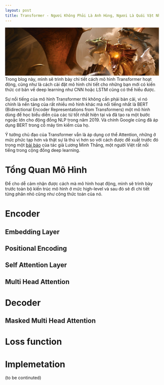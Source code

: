 ```yaml
---
layout: post
title: Transformer - Ngươi Không Phải Là Anh Hùng, Ngươi Là Quái Vật Nhiều Đầu.
---
```



<div class="img-div-any-width" markdown="0">
    <img src="/images/transformer/transformer.jpg" />
</div>
Trong blog này, mình sẽ trình bày chi tiết cách mô hình Transformer hoạt động, cũng như là cách cài đặt mô hình chi tiết cho những bạn mới có kiến thức cơ bản về deep learning như CNN hoặc LSTM cũng có thể hiểu được.

Sự nổi tiếng của mô hình Transformer thì không cần phải bàn cãi, vì nó chính là nền tảng của rất nhiều mô hình khác mà nổi tiếng nhất là BERT (Bidirectional Encoder Representations from Transformers) một mô hình dùng để học biểu diễn của các từ tốt nhất hiện tại và đã tạo ra một bước ngoặc lớn cho động đồng NLP trong năm 2019. Và chính Google cũng đã áp dụng BERT trong cỗ máy tìm kiếm của họ. 

Ý tưởng chủ đạo của Transformer vẫn là áp dụng cơ thể Attention, những ở mức phức tạp hơn và thật sự là thú vị hơn so với cách được đề xuất trước đó trong một [bài báo](https://arxiv.org/abs/1508.04025) của tác giả Lương Minh Thắng, một người Việt rất nổi tiếng trong cộng đồng deep learning. 

# Tổng Quan Mô Hình
Để cho dễ cảm nhận được cách mà mô hình hoạt động, mình sẽ trình bày trước toàn bộ kiến trúc mô hình ở mức high-level và sau đó sẽ đi chi tiết từng phân nhỏ cũng như công thức toán của nó. 

# Encoder
## Embedding Layer
## Positional Encoding
## Self Attention Layer
## Multi Head Attention
# Decoder
## Masked Multi Head Attention
# Loss function
# Implemetation
(to be continuted)
